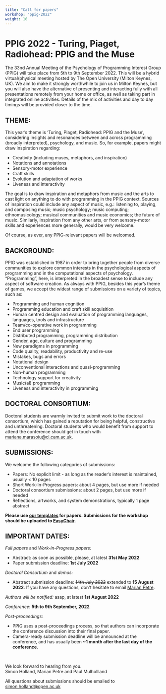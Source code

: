 ```yaml
---
title: "Call for papers"
workshop: "ppig-2022"
weight: 10
---
```


# PPIG 2022 - Turing, Piaget, Radiohead: PPIG and the Muse

The 33nd Annual Meeting of the Psychology of Programming Interest Group (PPIG) will take place from 5th to 9th September 2022.  This will be a hybrid virtual/physical meeting hosted by The Open University (Milton Keynes, UK).  We aim to make it strongly worthwhile to join us in  Milton Keynes, but you will also have the alternative of presenting and interacting fully with all presentations remotely from your home or office, as well as taking part in integrated online activities. Details of the mix of activities and day to day timings will be provided closer to the time.

## THEME:

This year’s theme is  ‘Turing, Piaget, Radiohead: PPIG and the Muse’, considering insights and resonances between and across programming (broadly interpreted), psychology, and music.
So, for example, papers might draw inspiration regarding:
* Creativity (including muses, metaphors, and inspiration)
* Notations and annotations
* Sensory-motor experience
* Craft skills
* Evolution and adaptation of works
* Liveness and interactivity

The goal is to draw inspiration and metaphors from music and the arts to cast light on anything to do with programming in the PPIG context. Sources of inspiration could include any aspect of music, e.g.: listening to, playing, and composing music; music psychology;  music computing; ethnomusicology; musical communities and music economics; the future of music.  Similarly, inspiration from any other arts, or from sensory-motor skills and experiences more generally, would be very welcome.

Of course, as ever, any PPIG-relevant papers will be welcomed.

## BACKGROUND:

PPIG was established in 1987 in order to bring together people from diverse communities to explore common interests in the psychological aspects of programming and in the computational aspects of psychology. “Programming”, here, is interpreted in the broadest sense to include any aspect of software creation. As always with PPIG, besides this year’s theme of games, we accept the widest range of submissions on a variety of topics, such as:

- Programming and human cognition
- Programming education and craft skill acquisition
- Human centred design and evaluation of programming languages, languages, tools and infrastructure
- Team/co-operative work in programming
- End user programming
- Distributed programming, programming distribution
- Gender, age, culture and programming
- New paradigms in programming
- Code quality, readability, productivity and re-use
- Mistakes, bugs and errors
- Notational design
- Unconventional interactions and quasi-programming
- Non-human programming
- Technology support for creativity
- Music(al) programming
- Liveness and interactivity in programming

## DOCTORAL CONSORTIUM:

Doctoral students are warmly invited to submit work to the doctoral consortium, which has gained a reputation for being helpful, constructive and unthreatening. Doctoral students who would benefit from support to attend the conference should get in touch with mariana.marasoiu@cl.cam.ac.uk.

## SUBMISSIONS:

We welcome the following categories of submissions:

- Papers: No explicit limit - as long as the reader’s interest is maintained, usually < 10 pages
- Short Work-In-Progress papers: about 4 pages, but use more if needed
- Doctoral consortium submissions: about 2 pages, but use more if needed
- Reflections, artworks, and system demonstrations, typically 1 page abstract

**Please use [our templates](/author-resources/paper-templates) for papers. Submissions for the workshop should be uploaded to [EasyChair](https://easychair.org/conferences/?conf=ppig2022).**

## IMPORTANT DATES:

*Full papers* and *Work-in-Progress papers:*
* Abstract: as soon as possible, please, at latest **31st May 2022**
* Paper submission deadline: **1st July 2022**

*Doctoral Consortium* and *demos:*
* Abstract submission deadline: ~~14th July 2022~~ extended to **15 August 2022**. If you have any questions, don't hesitate to email [Marian Petre](mailto:m.petre@open.ac.uk).

*Authors will be notified:* asap, at latest **1st August 2022**

*Conference*: **5th to 9th September, 2022**

*Post-proceedings:*
* PPIG uses a post-proceedings process, so that authors can incorporate the conference discussion into their final paper.
* Camera-ready submission deadline will be announced at the conference, and has usually been **~1 month after the last day of the conference**.

<br>

We look forward to hearing from you. \
Simon Holland, Marian Petre and Paul Mulhollland

All questions about submissions should be emailed to simon.holland@open.ac.uk
